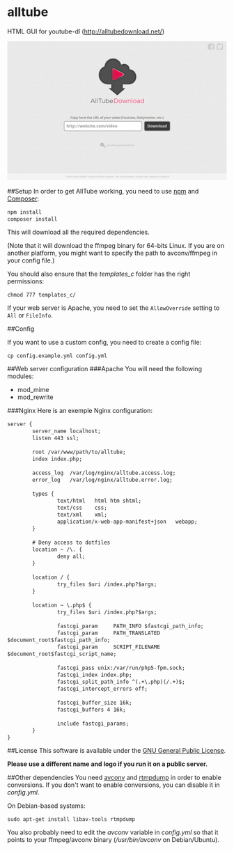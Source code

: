 alltube
=======

HTML GUI for youtube-dl (http://alltubedownload.net/)

![Screenshot](img/screenshot.png "Alltube GUI screenshot")

##Setup
In order to get AllTube working, you need to use [npm](https://www.npmjs.com/) and [Composer](https://getcomposer.org/):

    npm install
    composer install

This will download all the required dependencies.

(Note that it will download the ffmpeg binary for 64-bits Linux. If you are on another platform, you might want to specify the path to avconv/ffmpeg in your config file.)

You should also ensure that the *templates_c* folder has the right permissions:

    chmod 777 templates_c/

If your web server is Apache, you need to set the `AllowOverride` setting to `All` or `FileInfo`.

##Config

If you want to use a custom config, you need to create a config file:

    cp config.example.yml config.yml

##Web server configuration
###Apache
You will need the following modules:

* mod_mime
* mod_rewrite

###Nginx
Here is an exemple Nginx configuration:

    server {
            server_name localhost;
            listen 443 ssl;

            root /var/www/path/to/alltube;
            index index.php;

            access_log  /var/log/nginx/alltube.access.log;
            error_log   /var/log/nginx/alltube.error.log;

            types {
                    text/html   html htm shtml;
                    text/css    css;
                    text/xml    xml;
                    application/x-web-app-manifest+json   webapp;
            }

            # Deny access to dotfiles
            location ~ /\. {
                    deny all;
            }

            location / {
                    try_files $uri /index.php?$args;
            }

            location ~ \.php$ {
                    try_files $uri /index.php?$args;

                    fastcgi_param     PATH_INFO $fastcgi_path_info;
                    fastcgi_param     PATH_TRANSLATED $document_root$fastcgi_path_info;
                    fastcgi_param     SCRIPT_FILENAME $document_root$fastcgi_script_name;

                    fastcgi_pass unix:/var/run/php5-fpm.sock;
                    fastcgi_index index.php;
                    fastcgi_split_path_info ^(.+\.php)(/.+)$;
                    fastcgi_intercept_errors off;

                    fastcgi_buffer_size 16k;
                    fastcgi_buffers 4 16k;

                    include fastcgi_params;
            }
    }


##License
This software is available under the [GNU General Public License](http://www.gnu.org/licenses/gpl.html).

__Please use a different name and logo if you run it on a public server.__

##Other dependencies
You need [avconv](https://libav.org/avconv.html) and [rtmpdump](http://rtmpdump.mplayerhq.hu/) in order to enable conversions.
If you don't want to enable conversions, you can disable it in *config.yml*.

On Debian-based systems:

    sudo apt-get install libav-tools rtmpdump

You also probably need to edit the *avconv* variable in *config.yml* so that it points to your ffmpeg/avconv binary (*/usr/bin/avconv* on Debian/Ubuntu).
